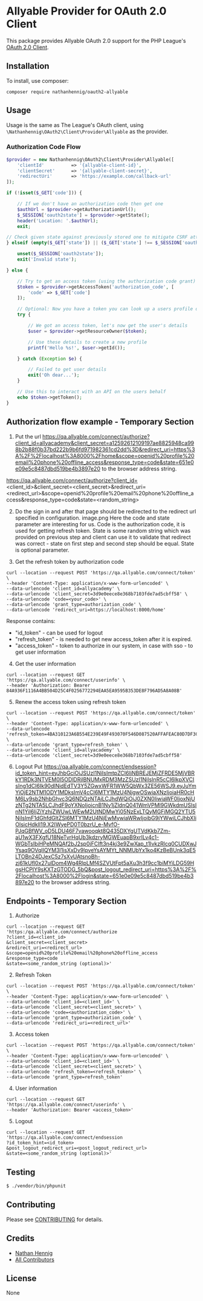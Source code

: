 # Allyable Provider for OAuth 2.0 Client

This package provides Allyable OAuth 2.0 support for the PHP League's [OAuth 2.0 Client](https://github.com/thephpleague/oauth2-client).

## Installation

To install, use composer:

```
composer require nathanhennig/oauth2-allyable
```

## Usage

Usage is the same as The League's OAuth client, using `\Nathanhennig\OAuth2\Client\Provider\Allyable` as the provider.

### Authorization Code Flow

```php
$provider = new Nathanhennig\OAuth2\Client\Provider\Allyable([
    'clientId'          => '{allyable-client-id}',
    'clientSecret'      => '{allyable-client-secret}',
    'redirectUri'       => 'https://example.com/callback-url'
]);

if (!isset($_GET['code'])) {

    // If we don't have an authorization code then get one
    $authUrl = $provider->getAuthorizationUrl();
    $_SESSION['oauth2state'] = $provider->getState();
    header('Location: '.$authUrl);
    exit;

// Check given state against previously stored one to mitigate CSRF attack
} elseif (empty($_GET['state']) || ($_GET['state'] !== $_SESSION['oauth2state'])) {

    unset($_SESSION['oauth2state']);
    exit('Invalid state');

} else {

    // Try to get an access token (using the authorization code grant)
    $token = $provider->getAccessToken('authorization_code', [
        'code' => $_GET['code']
    ]);

    // Optional: Now you have a token you can look up a users profile data
    try {

        // We got an access token, let's now get the user's details
        $user = $provider->getResourceOwner($token);

        // Use these details to create a new profile
        printf('Hello %s!', $user->getId());

    } catch (Exception $e) {

        // Failed to get user details
        exit('Oh dear...');
    }

    // Use this to interact with an API on the users behalf
    echo $token->getToken();
}
```

## Authorization flow example - Temporary Section
1. Put the url https://qa.allyable.com/connect/authorize?client_id=allyacademy&client_secret=a12592612109197ae8825948ca998b2b88f0b37bd222b9b6fd971982361cd2dd%3D&redirect_uri=https%3A%2F%2Flocalhost%3A8000%2Fhome&scope=openid%20profile%20email%20phone%20offline_access&response_type=code&state=651e0e09e5c8487dbd519be4b3897e20  to the browser address string.


https://qa.allyable.com/connect/authorize?client_id=<client_id>&client_secret=<client_secret>&redirect_uri=<redirect_url>&scope=openid%20profile%20email%20phone%20offline_access&response_type=code&state=<random_string>


2. Do the sign in and after that page should be redirected to the redirect url specified in configuration.
image.png
Here the code and state parameter are interesting for us.
Code is the authorization code, it is used for getting refresh token.
State is some random string which was provided on previous step and client can use it to validate that redirect was correct - state on first step and second step should be equal.
State is optional parameter.

3. Get the refresh token by authorization code
```
curl --location --request POST 'https://qa.allyable.com/connect/token' \
--header 'Content-Type: application/x-www-form-urlencoded' \
--data-urlencode 'client_id=allyacademy' \
--data-urlencode 'client_secret=3d9e0eece8e368b7103fde7ad5cbff58' \
--data-urlencode 'code=<your_code>' \
--data-urlencode 'grant_type=authorization_code' \
--data-urlencode 'redirect_uri=https://localhost:8000/home'
```
Response contains:
* "id_token" - can be used for logout
* "refresh_token" - is needed to get new access_token after it is expired.
* "access_token" - token to authorize in our system, in case with sso - to get user information


4. Get the user information
```
curl --location --request GET 'https://qa.allyable.com/connect/userinfo' \
--header 'Authorization: Bearer 84A936F1116A4BB504D25C4F0256772294EAA5EA9595B353DE8F796AD5A8A08B'
```


5. Renew the access token using refresh token
```
curl --location --request POST 'https://qa.allyable.com/connect/token' \
--header 'Content-Type: application/x-www-form-urlencoded' \
--data-urlencode 'refresh_token=4BA310123A6B554E239E49F493070F546D087520AFFAFEAC80D7DF3C2C30524F' \
--data-urlencode 'grant_type=refresh_token' \
--data-urlencode 'client_id=allyacademy' \
--data-urlencode 'client_secret=3d9e0eece8e368b7103fde7ad5cbff58'
```

6. Logout
Put https://qa.allyable.com/connect/endsession?id_token_hint=eyJhbGciOiJSUzI1NiIsImtpZCI6IjNBREJEMjZFRDE5MjVBRkY1RDk3NTVEM0I5ODlDRjlBNUMxRDM3MzZSUzI1NiIsInR5cCI6IkpXVCIsIng1dCI6Ik90dlNidEdTV3Y5ZGwxWFR1WW5QbWx3ZE56WSJ9.eyJuYmYiOjE2NTM1ODY1MDksImV4cCI6MTY1MzU4NjgwOSwiaXNzIjoiaHR0cHM6Ly9sb2NhbGhvc3Q6NDQzNTAiLCJhdWQiOiJ0ZXN0IiwiaWF0IjoxNjUzNTg2NTA5LCJhdF9oYXNoIjoicnB1Ny1jZldnQ041WmVPMl9GWkdmUSIsInN1YiI6IjZiYzhjZWUwLWEwM2UtNDMwYi05NzExLTQyMGFiMGQ2YTU5NiIsImF1dGhfdGltZSI6MTY1MzU4NjEwMywiaWRwIjoibG9jYWwiLCJhbXIiOlsicHdkIl19.X2IWyePD0T0bzrU_e-MvfO-PJqGBfWV_oD5LDU46F7vawooqkt8Q435DXYgUTVdKkb7Zm-aU1wX3FXgfU18NeTvrHqUb3kdzryMGWEuapB9xrILv4c1-WGbTsIbiHPeMNQAf2bJ2sp0jFCIft3n4kj3e9ZwXap_t1IvkzRlcq0CUDXwJYsaq9OVqlIQYM3l1isXxDv9lpveYsAYMYt_NNMUbYx1ko4KzBeBUnk3qE5LTOBn24DJexC5z7sXvUAtsnoBh-zj61kUfl0x27ulDom4Wg4RlpLMf4SZVUtFpt5aXu3h3f9cc1biMYiLDG59HgsHCPIY9sKXTzGTODG_5bQ&post_logout_redirect_uri=https%3A%2F%2Flocalhost%3A8000%2Flogin&state=651e0e09e5c8487dbd519be4b3897e20  to the browser address string.


## Endpoints - Temporary Section
1. Authorize
```
curl --location --request GET 'https:/qa.allyable.com/connect/authorize
?client_id=<client_id>
&client_secret=<client_secret>
&redirect_uri=<redirect_url>
&scope=openid%20profile%20email%20phone%20offline_access
&response_type=code
&state=<some_random_string (optional)>'
```


2. Refresh Token
```
curl --location --request POST 'https://qa.allyable.com/connect/token' \
--header 'Content-Type: application/x-www-form-urlencoded' \
--data-urlencode 'client_id=<client_id>' \
--data-urlencode 'client_secret=<client_secret>' \
--data-urlencode 'code=<authorization_code>' \
--data-urlencode 'grant_type=authorization_code' \
--data-urlencode 'redirect_uri=<redirect_url>'
```


3. Access token
```
curl --location --request POST 'https://qa.allyable.com/connect/token' \
--header 'Content-Type: application/x-www-form-urlencoded' \
--data-urlencode 'client_id=<client_id>' \
--data-urlencode 'client_secret=<client_secret>' \
--data-urlencode 'refresh_token=<refresh_token>' \
--data-urlencode 'grant_type=refresh_token'
```


4. User information
```
curl --location --request GET 'https://qa.allyable.com/connect/userinfo' \
--header 'Authorization: Bearer <access_token>'
```


5. Logout
```
curl --location --request GET 'https://qa.allyable.com/connect/endsession
?id_token_hint=<id_token>
&post_logout_redirect_uri=<post_logout_redirect_url>
&state=<some_random_string (optional)>'
```

## Testing

``` bash
$ ./vendor/bin/phpunit
```

## Contributing

Please see [CONTRIBUTING](https://github.com/nathanhennig/oauth2-allyable/blob/master/CONTRIBUTING.md) for details.


## Credits

- [Nathan Hennig](https://github.com/nathanhennig)
- [All Contributors](https://github.com/nathanhennig/oauth2-allyable/contributors)


## License

None
